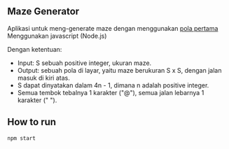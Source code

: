 ## Maze Generator

Aplikasi untuk meng-generate maze dengan menggunakan [pola pertama](https://www.evernote.com/shard/s239/client/snv?noteGuid=0c1c5afa-e8d2-4f9f-aa52-7f820e1951a9&noteKey=830fa114e6e46cd767825b78803237a0&sn=https%3A%2F%2Fwww.evernote.com%2Fshard%2Fs239%2Fsh%2F0c1c5afa-e8d2-4f9f-aa52-7f820e1951a9%2F830fa114e6e46cd767825b78803237a0&title=Tes%2BBackend%2B1) Menggunakan javascript (Node.js)

Dengan ketentuan:

- Input: S sebuah positive integer, ukuran maze.
- Output: sebuah pola di layar, yaitu maze berukuran S x S, dengan jalan masuk di kiri atas.
- S dapat dinyatakan dalam 4n - 1, dimana n adalah positive integer.
- Semua tembok tebalnya 1 karakter ("@"), semua jalan lebarnya 1 karakter (" ").

## How to run

```
npm start
```
